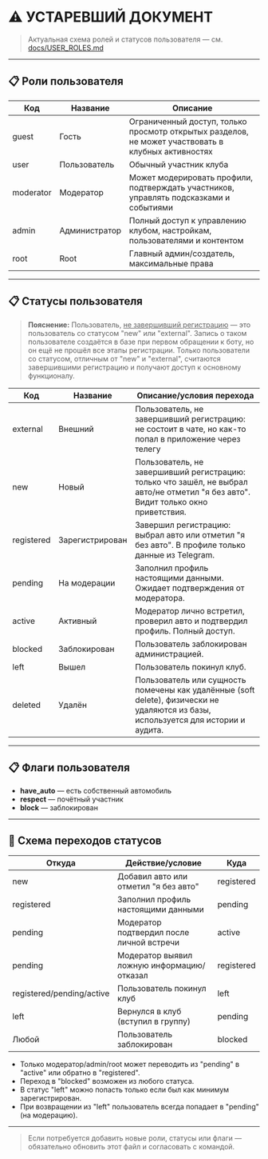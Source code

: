 # ⚠️ УСТАРЕВШИЙ ДОКУМЕНТ

> Актуальная схема ролей и статусов пользователя — см. [docs/USER_ROLES.md](../USER_ROLES.md)

---

## 📋 Роли пользователя

| Код        | Название         | Описание                                      |
|------------|------------------|-----------------------------------------------|
| guest      | Гость            | Ограниченный доступ, только просмотр открытых разделов, не может участвовать в клубных активностях |
| user       | Пользователь     | Обычный участник клуба                        |
| moderator  | Модератор        | Может модерировать профили, подтверждать участников, управлять подсказками и событиями |
| admin      | Администратор    | Полный доступ к управлению клубом, настройкам, пользователями и контентом            |
| root       | Root             | Главный админ/создатель, максимальные права    |

---

## 📋 Статусы пользователя

> **Пояснение:** Пользователь, <u>не завершивший регистрацию</u> — это пользователь со статусом "new" или "external". Запись о таком пользователе создаётся в базе при первом обращении к боту, но он ещё не прошёл все этапы регистрации. Только пользователи со статусом, отличным от "new" и "external", считаются завершившими регистрацию и получают доступ к основному функционалу.

| Код           | Название         | Описание/условия перехода                                                                |
|---------------|------------------|------------------------------------------------------------------------------------------|
| external      | Внешний          | Пользователь, не завершивший регистрацию: не состоит в чате, но как-то попал в приложение через телегу |
| new           | Новый            | Пользователь, не завершивший регистрацию: только что зашёл, не выбрал авто/не отметил "я без авто". Видит только окно приветствия. |
| registered    | Зарегистрирован  | Завершил регистрацию: выбрал авто или отметил "я без авто". В профиле только данные из Telegram.               |
| pending       | На модерации     | Заполнил профиль настоящими данными. Ожидает подтверждения от модератора.                |
| active        | Активный         | Модератор лично встретил, проверил авто и подтвердил профиль. Полный доступ.             |
| blocked       | Заблокирован     | Пользователь заблокирован администрацией.                                                |
| left          | Вышел            | Пользователь покинул клуб.                                                               |
| deleted       | Удалён           | Пользователь или сущность помечены как удалённые (soft delete), физически не удаляются из базы, используется для истории и аудита. |

---

## 📋 Флаги пользователя

- **have_auto** — есть собственный автомобиль
- **respect** — почётный участник
- **block** — заблокирован

---

## 🔄 Схема переходов статусов

| Откуда        | Действие/условие                                      | Куда           |
|---------------|-------------------------------------------------------|----------------|
| new           | Добавил авто или отметил "я без авто"                 | registered     |
| registered    | Заполнил профиль настоящими данными                   | pending        |
| pending       | Модератор подтвердил после личной встречи             | active         |
| pending       | Модератор выявил ложную информацию/отказал            | registered     |
| registered/pending/active | Пользователь покинул клуб                 | left           |
| left          | Вернулся в клуб (вступил в группу)                    | pending        |
| Любой         | Пользователь заблокирован                             | blocked        |

- Только модератор/admin/root может переводить из "pending" в "active" или обратно в "registered".
- Переход в "blocked" возможен из любого статуса.
- В статус "left" можно попасть только если был как минимум зарегистрирован.
- При возвращении из "left" пользователь всегда попадает в "pending" (на модерацию).

---

> Если потребуется добавить новые роли, статусы или флаги — обязательно обновить этот файл и согласовать с командой. 